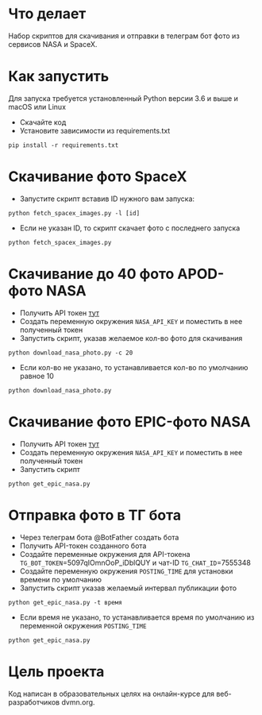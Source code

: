 # Что делает
Набор скриптов для скачивания и отправки в телеграм бот фото из сервисов NASA и SpaceX.

# Как запустить
Для запуска требуется установленный Python версии 3.6 и выше и macOS или Linux

- Скачайте код
- Установите зависимости из requirements.txt
```
pip install -r requirements.txt
```
# Скачивание фото SpaceX

- Запустите скрипт вставив ID нужного вам запуска:
```
python fetch_spacex_images.py -l [id]
```
- Если не указан ID, то скрипт скачает фото с последнего запуска
```
python fetch_spacex_images.py
```

# Скачивание до 40 фото APOD-фото NASA

- Получить API токен <a href="https://api.nasa.gov/#signUp%D1%8F" target="_blank">тут</a>
- Создать переменную окружения `NASA_API_KEY` и поместить в нее полученный токен
- Запустить скрипт, указав желаемое кол-во фото для скачивания
```
python download_nasa_photo.py -c 20
```
- Если кол-во не указано, то устанавливается кол-во по умолчанию равное 10
```
python download_nasa_photo.py
```
# Скачивание фото EPIC-фото NASA

- Получить API токен <a href="https://api.nasa.gov/#signUp%D1%8F" target="_blank">тут</a>
- Создать переменную окружения `NASA_API_KEY` и поместить в нее полученный токен
- Запустить скрипт
```
python get_epic_nasa.py
```

# Отправка фото в ТГ бота
- Через телеграм бота @BotFather создать бота
- Получить API-токен созданного бота
- Создайте переменные окружения для API-токена `TG_BOT_TOKEN`=5097qIOmnOoP_iDblQUY 
и чат-ID `TG_CHAT_ID`=7555348
- Создайте переменную окружения `POSTING_TIME` для установки времени по умолчанию
- Запустить скрипт указав желаемый интервал публикации фото
```
python get_epic_nasa.py -t время
```
- Если время не указано, то устанавливается время по умолчанию из переменной окружения `POSTING_TIME`
```
python get_epic_nasa.py
```
# Цель проекта

Код написан в образовательных целях на онлайн-курсе для веб-разработчиков dvmn.org.
